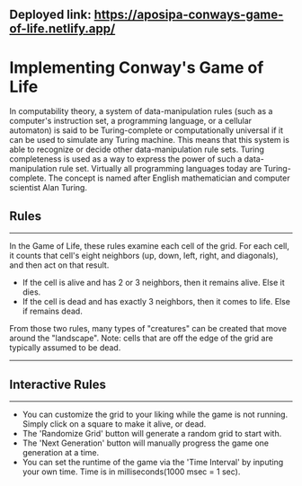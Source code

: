 ## Deployed link: https://aposipa-conways-game-of-life.netlify.app/

# Implementing Conway's Game of Life

In computability theory, a system of data-manipulation rules (such as a computer's instruction set, a programming language, or a cellular automaton) is said to be Turing-complete or computationally universal if it can be used to simulate any Turing machine. This means that this system is able to recognize or decide other data-manipulation rule sets. Turing completeness is used as a way to express the power of such a data-manipulation rule set. Virtually all programming languages today are Turing-complete. The concept is named after English mathematician and computer scientist Alan Turing.

## Rules
------

In the Game of Life, these rules examine each cell of the grid. For each cell, it counts that cell's eight neighbors (up, down, left, right, and diagonals), and then act on that result.
* If the cell is alive and has 2 or 3 neighbors, then it remains alive. Else it dies.
* If the cell is dead and has exactly 3 neighbors, then it comes to life. Else if remains dead.


From those two rules, many types of "creatures" can be created that move around the "landscape". Note: cells that are off the edge of the grid are typically assumed to be dead.

------

## Interactive Rules
------

* You can customize the grid to your liking while the game is not running. Simply click on a square to make it alive, or dead.
* The 'Randomize Grid' button will generate a random grid to start with.
* The 'Next Generation' button will manually progress the game one generation at a time.
* You can set the runtime of the game via the 'Time Interval' by inputing your own time. Time is in milliseconds(1000 msec = 1 sec).

